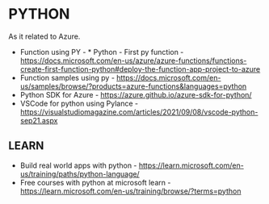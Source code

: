 # PYTHON

As it related to Azure.

* Function using PY - * Python - First py function - https://docs.microsoft.com/en-us/azure/azure-functions/functions-create-first-function-python#deploy-the-function-app-project-to-azure
* Function samples using py - https://docs.microsoft.com/en-us/samples/browse/?products=azure-functions&languages=python
* Python SDK for Azure - https://azure.github.io/azure-sdk-for-python/
* VSCode for python using Pylance - https://visualstudiomagazine.com/articles/2021/09/08/vscode-python-sep21.aspx

## LEARN

* Build real world apps with python - https://learn.microsoft.com/en-us/training/paths/python-language/
* Free courses with python at microsoft learn - https://learn.microsoft.com/en-us/training/browse/?terms=python
